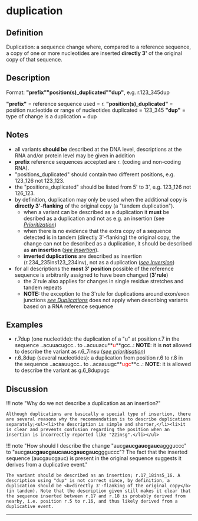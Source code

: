 # duplication

## Definition

Duplication: a sequence change where, compared to a reference sequence, a copy of one or more nucleotides are inserted <b>directly 3'</b> of the original copy of that sequence.

## Description

Format:   **"prefix""position(s)\_duplicated""dup"**,  e.g. r.123\_345dup

**"prefix"**  =  reference sequence used  =  r.
**"position(s)\_duplicated"**  =  position nucleotide or range of nucleotides duplicated  =  123\_345
**"dup"**  =  type of change is a duplication  =  dup

## Notes

* all variants **should be** described at the DNA level, descriptions at the RNA and/or protein level may be given in addition
* **prefix** reference sequences accepted are r. (coding and non-coding RNA).
* "positions_duplicated" should contain two different positions, e.g. 123_126 not 123_123.
* the "positions_duplicated" should be listed from 5' to 3', e.g. 123_126 not 126_123.
* by definition, duplication may only be used when the additional copy is **directly 3'-flanking** of the original copy (a "tandem duplication").
    * when a variant can be described as a duplication it **must** be desribed as a duplication and not as e.g. an insertion (see [_Prioritization_](../../general/))
    * when there is no evidence that the extra copy of a sequence detected is in tandem (directly 3'-flanking) the original copy, the change can not be described as a duplication, it should be described as **an insertion** ([_see Insertion_](../insertion/)).
    * **inverted duplications** are described as insertion (r.234\_235ins123\_234inv), not as a duplication ([_see Inversion_](../inversion))
* for all descriptions the **most 3' position** possible of the reference sequence is arbitrarily assigned to have been changed (**3'rule**)
    * the 3'rule also applies for changes in single residue stretches and tandem repeats
    * **NOTE:** the exception to the 3'rule for duplications around exon/exon junctions  [_see Duplications_](../../DNA/duplication/) does not apply when describing variants based on a RNA reference sequence
## Examples

* r.7dup (one nucleotide): the duplication of a "u" at position r.7 in the sequence ..acuuacugcc.. to ..acuuacu**<font color="red">u</font>**gcc..: **NOTE**: it is **not** allowed to describe the variant as r.6\_7insu ([_see prioritisation_](../../general/))
* r.6\_8dup (several nucleotides): a duplication from position r.6 to r.8 in the sequence ..acaauugcc.. to ..acaauugc**<font color="red">ugc</font>**c..: **NOTE**: it is allowed to describe the variant as g.6_8dupugc
## Discussion

!!! note "Why do we not describe a duplication as an insertion?"

    Although duplications are basically a special type of insertion, there are several reasons why the recommendation is to describe duplications separately;<ul><li>the description is simple and shorter,</li><li>it is clear and prevents confusion regarding the position when an insertion is incorrectly reported like "22insg".</li></ul>

!!! note "How should I describe the change "aucg<b>aucgaucgauc</b>aggguccc" to "aucg<b>aucgaucgauc</b>a<b>aucgaucgauc</b>ggguccc"?  The fact that the inserted sequence (aucgaucgauc) is present in the original sequence suggests it derives from a duplicative event."

    The variant should be described as an insertion; r.17_18ins5_16. A description using "dup" is not correct since, by definition, a duplication should be <b>directly 3'-flanking of the original copy</b> (in tandem). Note that the description given still makes it clear that the sequence inserted between r.17 and r.18 is probably derived from nearby, i.e. position r.5 to r.16, and thus likely derived from a duplicative event.
---